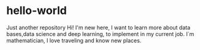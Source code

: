 # hello-world
Just another repository
Hi!
I'm new here, I want to learn more about data bases,data science and deep learning, to implement in my current job. 
I´m mathematician, I love traveling and know new places.
